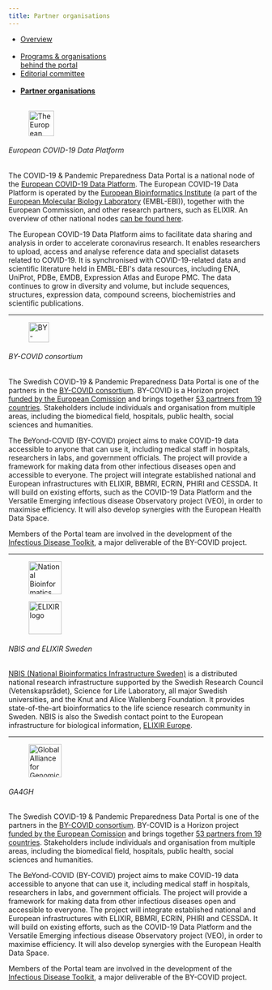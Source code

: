 ```yaml
---
title: Partner organisations
---
```


<div class="mb-4">
  <ul class="nav nav-tabs nav-justified">
    <li class="nav-item">
      <a class="nav-link" href="../">Overview<br><br></a>
    </li>
    <li class="nav-item">
      <a class="nav-link" href="../organisations_and_programs/">Programs & organisations<br>behind the portal</a>
    </li>
    <li class="nav-item">
      <a class="nav-link" href="../editorial_committee">Editorial committee<br><br></a>
    </li>
    <li class="nav-item">
      <a class="nav-link active" href="#"><b>Partner organisations<br><br></b></a>
    </li>
  </ul>
</div>

<div class="row">
  <div class="col-sm-12 col-md-12 col-lg-3">
    <figure class="figure">
      <img height="50" alt="The European COVID-19 Data Platform logo" src="/img/logos/european_covid19dataportal.svg">
    </figure>
  </div>
  <div class="col-sm-12 col-md-12 col-lg-9">
  <h6>European COVID-19 Data Platform</h6>
    <p>The COVID-19 & Pandemic Preparedness Data Portal is a national node of the <a href="https://www.covid19dataportal.org/">European COVID-19 Data Platform</a>. The European COVID-19 Data Platform is operated by the <a href="https://ebi.ac.uk">European Bioinformatics Institute</a> (a part of the <a href="https://www.embl.org/">European Molecular Biology Laboratory</a> (EMBL-EBI)), together with the European Commission, and other research partners, such as ELIXIR. An overview of other national nodes <a href="/partners/">can be found here</a>.</p>
    <p>The European COVID-19 Data Platform aims to facilitate data sharing and analysis in order to accelerate coronavirus research. It enables researchers to upload, access and analyse reference data and specialist datasets related to COVID-19. It is synchronised with COVID-19-related data and scientific literature held in EMBL-EBI's data resources, including ENA, UniProt, PDBe, EMDB, Expression Atlas and Europe PMC. The data continues to grow in diversity and volume, but include sequences, structures, expression data, compound screens, biochemistries and scientific publications.</p>
  </div>
</div>
<hr class="faded" />

<div class="row mt-4">
  <div class="col-sm-12 col-md-12 col-lg-3">
    <figure class="figure mt-3">
      <img height="40" alt="BY-COVID logo" src="/img/logos/by-covid-logo.svg">
    </figure>
  </div>
  <div class="col-sm-12 col-md-12 col-lg-9">
      <h6>BY-COVID consortium</h6>
    <p>The Swedish COVID-19 & Pandemic Preparedness Data Portal is one of the partners in the <a href="https://by-covid.org/">BY-COVID consortium</a>. BY-COVID is a Horizon project <a href="https://by-covid.org/news-events/by-covid-launch/">funded by the European Comission</a> and brings together <a href="https://by-covid.org/about">53 partners from 19 countries</a>. Stakeholders include individuals and organisation from multiple areas, including the biomedical field, hospitals, public health, social sciences and humanities.</p>
    <p>The BeYond-COVID (BY-COVID) project aims to make COVID-19 data accessible to anyone that can use it, including medical staff in hospitals, researchers in labs, and government officials. The project will provide a framework for making data from other infectious diseases open and accessible to everyone. The project will integrate established national and European infrastructures with ELIXIR, BBMRI, ECRIN, PHIRI and CESSDA. It will build on existing efforts, such as the COVID-19 Data Platform and the Versatile Emerging infectious disease Observatory project (VEO), in order to maximise efficiency. It will also develop synergies with the European Health Data Space.</p>
    <p>Members of the Portal team are involved in the development of the <a href="https://www.infectious-diseases-toolkit.org">Infectious Disease Toolkit</a>, a major deliverable of the BY-COVID project.</p>
  </div>
</div>
<hr class="faded" />

<div class="row mt-4">
  <div class="col-sm-12 col-md-12 col-lg-3 mt-3">
    <figure class="figure me-3">
      <img height="65" alt="National Bioinformatics Infrastructure (NBIS) logo" src="/img/logos/nbislogo-orange-txt.svg">
    </figure>
    <figure class="figure">
      <img height="65" alt="ELIXIR logo" src="/img/logos/elixir-se-logo.png">
    </figure>
  </div>
  <div class="col-sm-12 col-md-12 col-lg-9">
  <h6>NBIS and ELIXIR Sweden</h6>
    <p><a href="https://nbis.se">NBIS (National Bioinformatics Infrastructure Sweden)</a> is a distributed national research infrastructure supported by the Swedish Research Council (Vetenskapsrådet), Science for Life Laboratory, all major Swedish universities, and the Knut and Alice Wallenberg Foundation. It provides state-of-the-art bioinformatics to the life science research community in Sweden. NBIS is also the Swedish contact point to the European infrastructure for biological information, <a href="https://www.elixir-europe.org/">ELIXIR Europe</a>.</p>
  </div>
</div>
<hr class="faded" />

<div class="row mt-4">
  <div class="col-sm-12 col-md-12 col-lg-3 mt-3">
    <figure class="figure">
      <img height="65" alt="Global Alliance for Genomics & Health logo" src="/img/logos/ga4gh_logo.png">
    </figure>
  </div>
  <div class="col-sm-12 col-md-12 col-lg-9">
      <h6>GA4GH</h6>
    <p>The Swedish COVID-19 & Pandemic Preparedness Data Portal is one of the partners in the <a href="https://by-covid.org/">BY-COVID consortium</a>. BY-COVID is a Horizon project <a href="https://by-covid.org/news-events/by-covid-launch/">funded by the European Comission</a> and brings together <a href="https://by-covid.org/about">53 partners from 19 countries</a>. Stakeholders include individuals and organisation from multiple areas, including the biomedical field, hospitals, public health, social sciences and humanities.</p>
    <p>The BeYond-COVID (BY-COVID) project aims to make COVID-19 data accessible to anyone that can use it, including medical staff in hospitals, researchers in labs, and government officials. The project will provide a framework for making data from other infectious diseases open and accessible to everyone. The project will integrate established national and European infrastructures with ELIXIR, BBMRI, ECRIN, PHIRI and CESSDA. It will build on existing efforts, such as the COVID-19 Data Platform and the Versatile Emerging infectious disease Observatory project (VEO), in order to maximise efficiency. It will also develop synergies with the European Health Data Space.</p>
    <p>Members of the Portal team are involved in the development of the <a href="https://www.infectious-diseases-toolkit.org">Infectious Disease Toolkit</a>, a major deliverable of the BY-COVID project.</p>
  </div>
</div>
